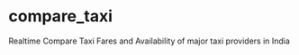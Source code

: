 compare_taxi
============

Realtime Compare Taxi Fares and Availability of major taxi providers in India
